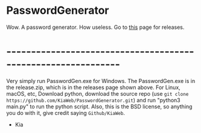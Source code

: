 # PasswordGenerator
Wow. A password generator. How useless.
Go to [this](https://github.com/KiaWeb/PasswordGenerator/) page for releases.
# -------------------------------------------------------------
Very simply run PasswordGen.exe for Windows. The PasswordGen.exe is in the release.zip, which is in the releases page shown above. For Linux, macOS, etc, Download python, download the source repo (use `git clone https://github.com/KiaWeb/PasswordGenerator.git`) and run "python3 main.py" to run the python script.
Also, this is the BSD license, so anything you do with it, give credit saying `Github/KiaWeb`.
- Kia
